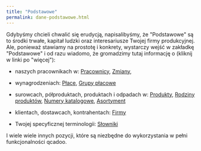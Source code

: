```yaml
---
title: "Podstawowe"
permalink: dane-podstawowe.html
---
```

Gdybyśmy chcieli chwalić się erudycją, napisalibyśmy, że "Podstawowe" są to środki trwałe, kapitał ludzki oraz interesariusze Twojej firmy produkcyjnej. Ale, ponieważ stawiamy na prostotę i konkrety, wystarczy wejść w zakładkę "Podstawowe" i od razu wiadomo, że gromadzimy tutaj informację o (kliknij w linki po "więcej"):

- naszych pracownikach w: [Pracownicy](/pracownicy), [Zmiany](/zmiany), 

- wynagrodzeniach: [Płace](/place), [Grupy płacowe](/grupy-placowe)

- surowcach, półproduktach, produktach i odpadach w: [Produkty](/produkty), [Rodziny produktów](/rodziny-produktow), [Numery katalogowe](/numery-katalogowe), [Asortyment](/asortymenty)

- klientach, dostawcach, kontrahentach: [Firmy](/firmy)

- Twojej specyficznej terminologii: [Słowniki](/slowniki)

I wiele wiele innych pozycji, które są niezbędne do wykorzystania w pełni funkcjonalności qcadoo.